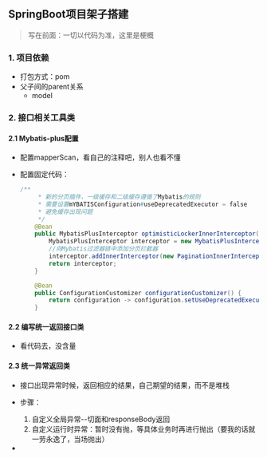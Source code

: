 ## SpringBoot项目架子搭建

> 写在前面：一切以代码为准，这里是梗概

### 1. 项目依赖

- 打包方式：pom
- 父子间的parent关系
  - model

### 2. 接口相关工具类

#### 2.1 Mybatis-plus配置

- 配置mapperScan，看自己的注释吧，别人也看不懂

- 配置固定代码：

  ```java
  /**
       * 新的分页插件，一级缓存和二级缓存遵循了Mybatis的规则
       * 需要设置mYBATISConfiguration#useDeprecatedExecutor = false
       * 避免缓存出现问题
       */
      @Bean
      public MybatisPlusInterceptor optimisticLockerInnerInterceptor(){
          MybatisPlusInterceptor interceptor = new MybatisPlusInterceptor();
          //向Mybatis过滤器链中添加分页拦截器
          interceptor.addInnerInterceptor(new PaginationInnerInterceptor(DbType.MYSQL));
          return interceptor;
      }
  
      @Bean
      public ConfigurationCustomizer configurationCustomizer() {
          return configuration -> configuration.setUseDeprecatedExecutor(false);
      }
  ```

#### 2.2 编写统一返回接口类

- 看代码去，没含量

#### 2.3 统一异常返回类

- 接口出现异常时候，返回相应的结果，自己期望的结果，而不是堆栈

- 步骤：
  1. 自定义全局异常--切面和responseBody返回
  2. 自定义运行时异常：暂时没有抛，等具体业务时再进行抛出（要我的话就一劳永逸了，当场抛出）
- 

